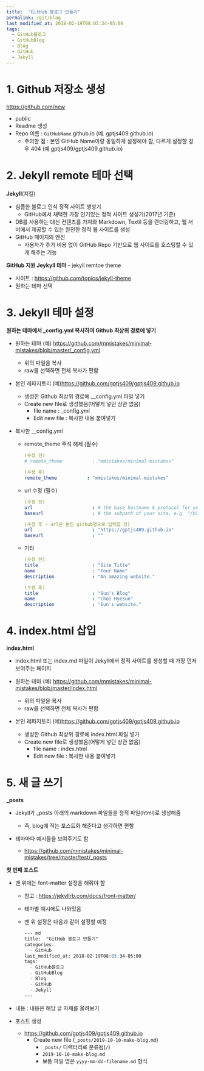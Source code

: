```yaml
---
title:  "GitHub 블로그 만들기"
permalink: /git/blog
last_modified_at: 2018-02-19T08:05:34-05:00
tags:
  - GitHub블로그
  - GitHubBlog
  - Blog
  - GitHub
  - Jekyll
---
```


# 1. Github 저장소 생성

https://github.com/new

- public
- Readme 생성
- Repo 이름 : `GitHubName`.github.io (예. gptjs409.github.io)
  - 주의할 점 : 본인 GitHub Name이랑 동일하게 설정해야 함, 다르게 설정할 경우 404 (예 gptjs409/gptjs409.github.io)

# 2. Jekyll remote 테마 선택

**Jekyll**(지킬)

- 심플한 블로그 인식 정적 사이트 생성기
  - GitHub에서 채택한 가장 인기있는 정적 사이트 생성기(2017년 기준)
- DB를 사용하는 대신 컨텐츠를 가져와 Markdown, Textil 등을 랜더링하고, 웹 서버에서 제공할 수 있는 완전한 정적 웹 사이트를 생성
- GitHub 페이지의 엔진
  - 사용자가 추가 비용 없이 GitHub Repo 기반으로 웹 사이트를 호스팅할 수 있게 해주는 기능

**GitHub 지원 Jeykyll 테마** - jekyll remtoe theme

- 사이트 : https://github.com/topics/jekyll-theme
- 원하는 테마 선택

# 3. Jekyll 테마 설정

**원하는 테마에서 _config.yml 복사하여 Github 최상위 경로에 넣기**

- 원하는 테마 (예) https://github.com/mmistakes/minimal-mistakes/blob/master/_config.yml

  - 위의 파일을 복사
  - raw를 선택하면 전체 복사가 편함

- 본인 레파지토리 (예)https://github.com/gptjs409/gptjs409.github.io

  - 생성한 Github 최상위 경로에 __config.yml 파일 넣기
  - Create new file로 생성했음(어떻게 넣던 상관 없음)
    - file name : _config.yml
    - Edit new file : 복사한 내용 붙여넣기

- 복사한 __config.yml

  - remote_theme 주석 해제 (필수)

    ```yml
    (수정 전)
    # remote_theme           : "mmistakes/minimal-mistakes"
    
    (수정 후)
    remote_theme           : "mmistakes/minimal-mistakes"
    ```

  - url 수정 (필수)

    ```yml
    (수정 전)
    url                      : # the base hostname & protocol for your site e.g. "https://mmistakes.github.io"
    baseurl                  : # the subpath of your site, e.g. "/blog"
    
    (수정 후 - url은 본인 github명으로 입력할 것)
    url                      : "https://gptjs409.github.io"
    baseurl                  : ""
    ```

  - 기타

    ```yml
    (수정 전)
    title                    : "Site Title"
    name                     : "Your Name"
    description              : "An amazing website."
    
    (수정 후)
    title                    : "Sun's Blog"
    name                     : "Choi HyeSun"
    description              : "Sun's website."
    ```

# 4. index.html 삽입

**index.html**

- index.html 또는 index.md 파일이 Jekyll에서 정적 사이트를 생성할 때 가장 먼저 보여주는 페이지

- 원하는 테마 (예) https://github.com/mmistakes/minimal-mistakes/blob/master/index.html
  - 위의 파일을 복사
  - raw를 선택하면 전체 복사가 편함
- 본인 레파지토리 (예)https://github.com/gptjs409/gptjs409.github.io
  - 생성한 Github 최상위 경로에 index.html 파일 넣기
  - Create new file로 생성했음(어떻게 넣던 상관 없음)
    - file name : index.html
    - Edit new file : 복사한 내용 붙여넣기



# 5. 새 글 쓰기

**_posts**

- Jekyll가 _posts 아래의 markdown 파일들을 정적 파일(html)로 생성해줌
  - 즉, blog에 적는 포스트화 해준다고 생각하면 편함

- 테마마다 예시들을 보여주기도 함
  - https://github.com/mmistakes/minimal-mistakes/tree/master/test/_posts



**첫 번째 포스트**

- 맨 위에는 font-matter 설정을 해줘야 함

  - 참고 : https://jekyllrb.com/docs/front-matter/

  - 테마별 예시에도 나와있음

  - 맨 위 설정은 다음과 같이 설정할 예정

    ```md
    --- md
    title:  "GitHub 블로그 만들기"
    categories: 
      - GitHub
    last_modified_at: 2018-02-19T08:05:34-05:00
    tags:
      - GitHub블로그
      - GitHubBlog
      - Blog
      - GitHub
      - Jekyll
    ---
    ```

- 내용 : 내용은 해당 글 자체를 올려보기

- 포스트 생성

  - https://github.com/gptjs409/gptjs409.github.io
    - Create new file (`_posts/2019-10-10-make-blog.md`)
      - `_posts/` 디렉터리로 분류됨(`/`)
      -  `2019-10-10-make-blog.md`
        - 보통 파일 명은 `yyyy-mm-dd-filename.md` 형식
